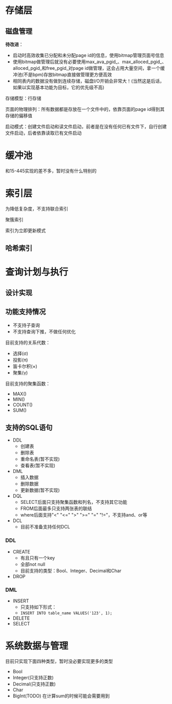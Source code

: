 # 存储层

## 磁盘管理

**待改进**：
- 启动时高效收集已分配和未分配page id的信息，使用bitmap管理页面号信息
- 使用bitmap做管理后就没有必要使用max_ava_pgid_、max_alloced_pgid_、alloced_pgid_和free_pgid_对page id做管理，这会占用大量空间，拿一个缓冲池(不是bpm)存放bitmap直接做管理更方便高效
- 相同表内的数据没有做到连续存储，磁盘I/O开销会非常大！(当然这是后话，如果以实现基本功能为目标，它的优先级不高)

存储模型：行存储

页面的物理排列：所有数据都是存放在一个文件中的，依靠页面的page id得到其存储的偏移值

启动模式：创建文件启动和读文件启动，前者是在没有任何已有文件下，自行创建文件启动，后者依靠读取已有文件启动

# 缓冲池

和15-445实现的差不多，暂时没有什么特别的

# 索引层

为降低复杂度，不支持联合索引

聚簇索引

索引为立即更新模式

## 哈希索引

# 查询计划与执行

## 设计实现


## 功能支持情况

- 不支持子查询
- 不支持查询下推，不做任何优化

目前支持的关系代数：
- 选择(σ)
- 投影(π)
- 笛卡尔积(×)
- 聚集(γ)

目前支持的聚集函数：
- MAX()
- MIN()
- COUNT()
- SUM()

## 支持的SQL语句

- DDL
  - 创建表
  - 删除表
  - 重命名表(暂不实现)
  - 查看表(暂不实现)
- DML
  - 插入数据
  - 删除数据
  - 更新数据(暂不实现)
- DQL
  - SELECT后面只支持聚集函数和列名，不支持其它功能
  - FROM后面最多只支持两张表的联结
  - where后面支持"<" "<=" ">" ">=" "=" "!="，不支持and、or等
- DCL
  - 目前不准备支持任何DCL

### DDL

- CREATE
    - 有且只有一个key
    - 全部not null
    - 目前支持的类型：Bool、Integer、Decimal和Char
- DROP

### DML

- INSERT
    - 只支持如下形式：
    - `INSERT INTO table_name VALUES('123', 1);`
- DELETE
- SELECT

# 系统数据与管理


目前只实现下面四种类型，暂时没必要实现更多的类型
- Bool
- Integer(只支持正数)
- Decimal(只支持正数)
- Char
- BigInt(TODO) 在计算sum的时候可能会需要用到